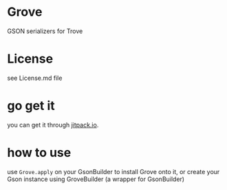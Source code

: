 # Grove
GSON serializers for Trove

# License
see License.md file

# go get it
you can get it through [jitpack.io](https://jitpack.io/#fallk/Grove/-SNAPSHOT).

# how to use
use `Grove.apply` on your GsonBuilder to install Grove onto it, or create your Gson instance using GroveBuilder (a wrapper for GsonBuilder)

